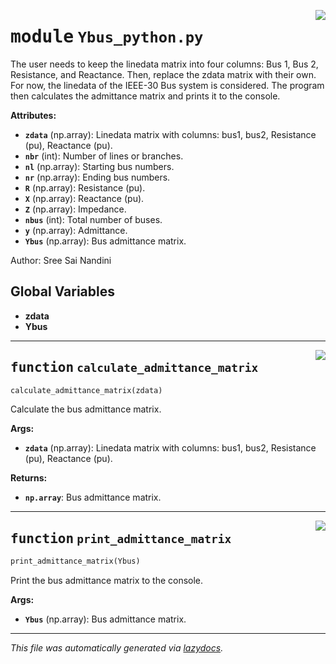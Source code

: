 <!-- markdownlint-disable -->

<a href="..\..\..\Ybus\python\Ybus_python.py#L0"><img align="right" style="float:right;" src="https://img.shields.io/badge/-source-cccccc?style=flat-square"></a>

# <kbd>module</kbd> `Ybus_python.py`
The user needs to keep the linedata matrix into four columns: Bus 1, Bus 2, Resistance, and Reactance. Then, replace the zdata matrix with their own. For now, the linedata of the IEEE-30 Bus system is considered. The program then calculates the admittance matrix and prints it to the console. 



**Attributes:**
 
 - <b>`zdata`</b> (np.array):  Linedata matrix with columns: bus1, bus2, Resistance (pu), Reactance (pu). 
 - <b>`nbr`</b> (int):  Number of lines or branches. 
 - <b>`nl`</b> (np.array):  Starting bus numbers. 
 - <b>`nr`</b> (np.array):  Ending bus numbers. 
 - <b>`R`</b> (np.array):  Resistance (pu). 
 - <b>`X`</b> (np.array):  Reactance (pu). 
 - <b>`Z`</b> (np.array):  Impedance. 
 - <b>`nbus`</b> (int):  Total number of buses. 
 - <b>`y`</b> (np.array):  Admittance. 
 - <b>`Ybus`</b> (np.array):  Bus admittance matrix. 

Author: Sree Sai Nandini 

**Global Variables**
---------------
- **zdata**
- **Ybus**

---

<a href="..\..\..\Ybus\python\Ybus_python.py#L23"><img align="right" style="float:right;" src="https://img.shields.io/badge/-source-cccccc?style=flat-square"></a>

## <kbd>function</kbd> `calculate_admittance_matrix`

```python
calculate_admittance_matrix(zdata)
```

Calculate the bus admittance matrix. 



**Args:**
 
 - <b>`zdata`</b> (np.array):  Linedata matrix with columns: bus1, bus2, Resistance (pu), Reactance (pu). 



**Returns:**
 
 - <b>`np.array`</b>:  Bus admittance matrix. 


---

<a href="..\..\..\Ybus\python\Ybus_python.py#L72"><img align="right" style="float:right;" src="https://img.shields.io/badge/-source-cccccc?style=flat-square"></a>

## <kbd>function</kbd> `print_admittance_matrix`

```python
print_admittance_matrix(Ybus)
```

Print the bus admittance matrix to the console. 



**Args:**
 
 - <b>`Ybus`</b> (np.array):  Bus admittance matrix. 




---

_This file was automatically generated via [lazydocs](https://github.com/ml-tooling/lazydocs)._
